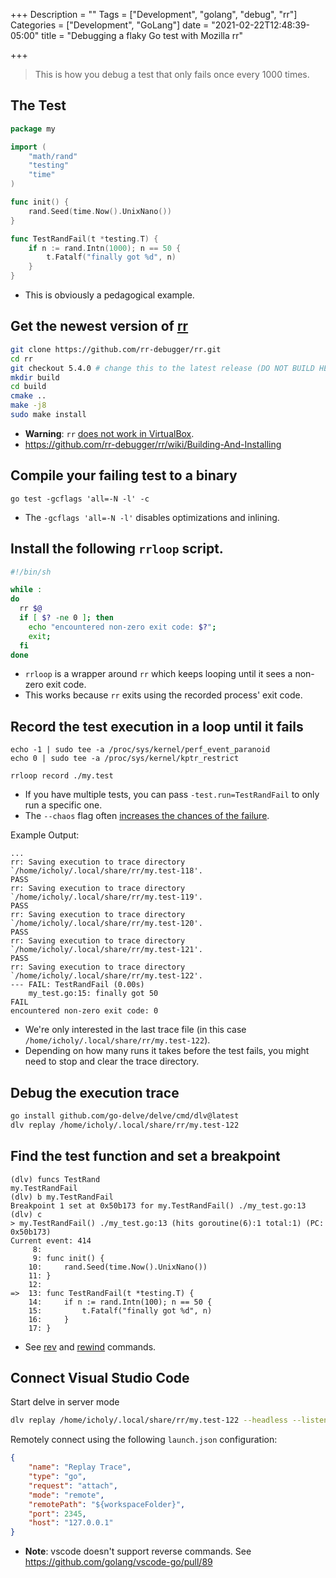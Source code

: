+++
Description = ""
Tags = ["Development", "golang", "debug", "rr"]
Categories = ["Development", "GoLang"]
date = "2021-02-22T12:48:39-05:00"
title = "Debugging a flaky Go test with Mozilla rr"

+++

> This is how you debug a test that only fails once every 1000 times.

## The Test

``` go
package my

import (
	"math/rand"
	"testing"
	"time"
)

func init() {
	rand.Seed(time.Now().UnixNano())
}

func TestRandFail(t *testing.T) {
	if n := rand.Intn(1000); n == 50 {
		t.Fatalf("finally got %d", n)
	}
}
```

* This is obviously a pedagogical example.

## Get the newest version of [rr](https://github.com/rr-debugger/rr)

``` sh
git clone https://github.com/rr-debugger/rr.git
cd rr
git checkout 5.4.0 # change this to the latest release (DO NOT BUILD HEAD)
mkdir build
cd build
cmake ..
make -j8
sudo make install
```

* **Warning**: `rr` [does not work in VirtualBox](https://github.com/rr-debugger/rr/wiki/Building-And-Installing#virtual-machine-guests).
* https://github.com/rr-debugger/rr/wiki/Building-And-Installing

## Compile your failing test to a binary

```
go test -gcflags 'all=-N -l' -c
```

* The `-gcflags 'all=-N -l'` disables optimizations and inlining.

## Install the following `rrloop` script.

``` sh
#!/bin/sh

while :
do
  rr $@
  if [ $? -ne 0 ]; then
    echo "encountered non-zero exit code: $?";
    exit;
  fi
done
```

* `rrloop` is a wrapper around `rr` which keeps looping until it sees a non-zero exit code.
* This works because `rr` exits using the recorded process' exit code.

## Record the test execution in a loop until it fails

```
echo -1 | sudo tee -a /proc/sys/kernel/perf_event_paranoid
echo 0 | sudo tee -a /proc/sys/kernel/kptr_restrict

rrloop record ./my.test
```

* If you have multiple tests, you can pass `-test.run=TestRandFail` to only run a specific one.
* The `--chaos` flag often [increases the chances of the failure](https://robert.ocallahan.org/2016/02/introducing-rr-chaos-mode.html).

Example Output:

``` plain
...
rr: Saving execution to trace directory `/home/icholy/.local/share/rr/my.test-118'.
PASS
rr: Saving execution to trace directory `/home/icholy/.local/share/rr/my.test-119'.
PASS
rr: Saving execution to trace directory `/home/icholy/.local/share/rr/my.test-120'.
PASS
rr: Saving execution to trace directory `/home/icholy/.local/share/rr/my.test-121'.
PASS
rr: Saving execution to trace directory `/home/icholy/.local/share/rr/my.test-122'.
--- FAIL: TestRandFail (0.00s)
    my_test.go:15: finally got 50
FAIL
encountered non-zero exit code: 0
```

* We're only interested in the last trace file (in this case `/home/icholy/.local/share/rr/my.test-122`).
* Depending on how many runs it takes before the test fails, you might need to stop and clear the trace directory.

## Debug the execution trace

``` sh
go install github.com/go-delve/delve/cmd/dlv@latest
dlv replay /home/icholy/.local/share/rr/my.test-122
```

## Find the test function and set a breakpoint

``` plain
(dlv) funcs TestRand
my.TestRandFail
(dlv) b my.TestRandFail
Breakpoint 1 set at 0x50b173 for my.TestRandFail() ./my_test.go:13
(dlv) c
> my.TestRandFail() ./my_test.go:13 (hits goroutine(6):1 total:1) (PC: 0x50b173)
Current event: 414
     8:	
     9:	func init() {
    10:		rand.Seed(time.Now().UnixNano())
    11:	}
    12:	
=>  13:	func TestRandFail(t *testing.T) {
    14:		if n := rand.Intn(100); n == 50 {
    15:			t.Fatalf("finally got %d", n)
    16:		}
    17:	}
```

* See [rev](https://github.com/go-delve/delve/blob/master/Documentation/cli/README.md#rev) and [rewind](https://github.com/go-delve/delve/blob/master/Documentation/cli/README.md#rewind) commands.

## Connect Visual Studio Code

Start delve in server mode

``` sh
dlv replay /home/icholy/.local/share/rr/my.test-122 --headless --listen=:2345 --log --api-version=2
```

Remotely connect using the following `launch.json` configuration:

``` json
{
    "name": "Replay Trace",
    "type": "go",
    "request": "attach",
    "mode": "remote",
    "remotePath": "${workspaceFolder}",
    "port": 2345,
    "host": "127.0.0.1"
}
```

* **Note**: vscode doesn't support reverse commands. See https://github.com/golang/vscode-go/pull/89
